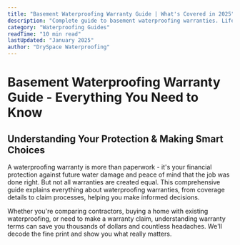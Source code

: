 ```yaml
---
title: "Basement Waterproofing Warranty Guide | What's Covered in 2025"
description: "Complete guide to basement waterproofing warranties. Lifetime vs 25-year coverage, what's included/excluded, transferability, claim process. Protect your investment! FREE consultation: (437) 545-0067"
category: "Waterproofing Guides"
readTime: "10 min read"
lastUpdated: "January 2025"
author: "DrySpace Waterproofing"
---
```


# Basement Waterproofing Warranty Guide - Everything You Need to Know

## Understanding Your Protection & Making Smart Choices

A waterproofing warranty is more than paperwork - it's your financial protection against future water damage and peace of mind that the job was done right. But not all warranties are created equal. This comprehensive guide explains everything about waterproofing warranties, from coverage details to claim processes, helping you make informed decisions.

Whether you're comparing contractors, buying a home with existing waterproofing, or need to make a warranty claim, understanding warranty terms can save you thousands of dollars and countless headaches. We'll decode the fine print and show you what really matters.
